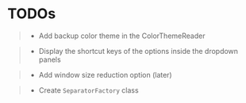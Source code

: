# TODOs

> - Add backup color theme in the ColorThemeReader

> - Display the shortcut keys of the options inside the dropdown panels

> - Add window size reduction option (later)

> - Create `SeparatorFactory` class